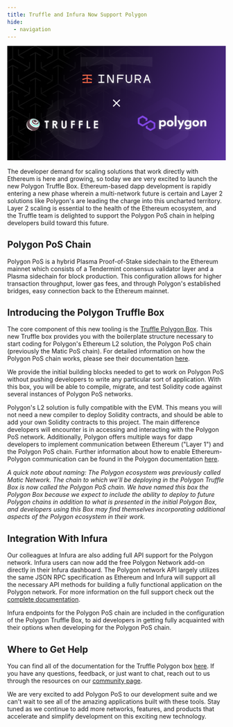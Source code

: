 ```yaml
---
title: Truffle and Infura Now Support Polygon
hide:
  - navigation
---
```


![Truffle, Infura, and Polygon Collab Image](/img/blog/truffle-and-infura-support-polygon/blog-header.png)

The developer demand for scaling solutions that work directly with Ethereum is here and growing, so today we are very excited to launch the new Polygon Truffle Box. Ethereum-based dapp development is rapidly entering a new phase wherein a multi-network future is certain and Layer 2 solutions like Polygon's are leading the charge into this uncharted territory. Layer 2 scaling is essential to the health of the Ethereum ecosystem, and the Truffle team is delighted to support the Polygon PoS chain in helping developers build toward this future.

## Polygon PoS Chain

Polygon PoS is a hybrid Plasma Proof-of-Stake sidechain to the Ethereum mainnet which consists of a Tendermint consensus validator layer and a Plasma sidechain for block production. This configuration allows for higher transaction throughput, lower gas fees, and through Polygon's established bridges, easy connection back to the Ethereum mainnet.

## Introducing the Polygon Truffle Box

The core component of this new tooling is the [Truffle Polygon Box](https://github.com/truffle-box/polygon-box). This new Truffle box provides you with the boilerplate structure necessary to start coding for Polygon's Ethereum L2 solution, the Polygon PoS chain (previously the Matic PoS chain). For detailed information on how the Polygon PoS chain works, please see their documentation [here](https://docs.matic.network/docs/develop/getting-started).

We provide the initial building blocks needed to get to work on Polygon PoS without pushing developers to write any particular sort of application. With this box, you will be able to compile, migrate, and test Solidity code against several instances of Polygon PoS networks.

Polygon's L2 solution is fully compatible with the EVM. This means you will not need a new compiler to deploy Solidity contracts, and should be able to add your own Solidity contracts to this project. The main difference developers will encounter is in accessing and interacting with the Polygon PoS network. Additionally, Polygon offers multiple ways for dapp developers to implement communication between Ethereum ("Layer 1") and the Polygon PoS chain. Further information about how to enable Ethereum-Polygon communication can be found in the Polygon documentation [here](https://docs.matic.network/docs/develop/ethereum-matic/getting-started).

_A quick note about naming: The Polygon ecosystem was previously called Matic Network. The chain to which we'll be deploying in the Polygon Truffle Box is now called the Polygon PoS chain. We have named this box the Polygon Box because we expect to include the ability to deploy to future Polygon chains in addition to what is presented in the initial Polygon Box, and developers using this Box may find themselves incorporating additional aspects of the Polygon ecosystem in their work._

## Integration With Infura

Our colleagues at Infura are also adding full API support for the Polygon network. Infura users can now add the free Polygon Network add-on directly in their Infura dashboard. The Polygon network API largely utilizes the same JSON RPC specification as Ethereum and Infura will support all the necessary API methods for building a fully functional application on the Polygon network. For more information on the full support check out the [complete documentation](https://infura.io/docs/ethereum#section/Network-Add-Ons/Polygon-PoS?&utm_source=infurablog&utm_medium=referral&utm_campaign=announcement&utm_content=polygon-launch).

Infura endpoints for the Polygon PoS chain are included in the configuration of the Polygon Truffle Box, to aid developers in getting fully acquainted with their options when developing for the Polygon PoS chain.

## Where to Get Help

You can find all of the documentation for the Truffle Polygon box [here](https://github.com/truffle-box/polygon-box). If you have any questions, feedback, or just want to chat, reach out to us through the resources on our [community page](/community).

We are very excited to add Polygon PoS to our development suite and we can't wait to see all of the amazing applications built with these tools. Stay tuned as we continue to add more networks, features, and products that accelerate and simplify development on this exciting new technology.
